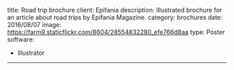 title: Road trip brochure
client: Epifania
description: Illustrated brochure for an article about road trips by Epifania Magazine.
category: brochures
date: 2016/08/07
image: https://farm9.staticflickr.com/8604/28554832280_efe766d8aa
type: Poster
software:
- Illustrator
---